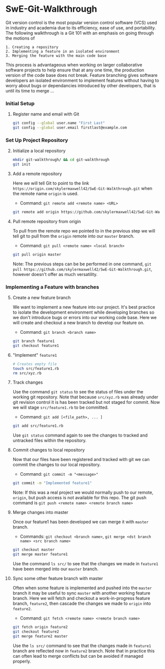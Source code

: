 # SwE-Git-Walkthrough
Git version control is the most popular version control software (VCS) used in industry and academia due to its efficiency, ease of use, and portability. The following walkthrough is a Git 101 with an emphasis on going through the motions of

    1. Creating a repository
    2. Implementing a feature in an isolated environment
    3. Merging the feature with the main code base

This process is advantageous when working on larger collaborative software projects to help ensure that at any one time, the production version of the code base does not break. Feature branching gives software developers an isolated environment to implement features without having to worry about bugs or dependancies introduced by other developers, that is until its time to merge ...

### Initial Setup

1. Register name and email with Git

    ```bash
    git config --global user.name "First Last"
    git config --global user.email firstlast@example.com
    ```
### Set Up Project Repository

2. Initialize a local repository

    ```bash
    mkdir git-walkthrough/ && cd git-walkthrough
    git init
    ```

3. Add a remote repository

    Here we will tell Git to point to the link `https://origin.com/skylermaxwell42/SwE-Git-Walkthrough.git` when the remote name `origin` is used.

    - Command: `git remote add <remote name> <URL>`

    ```bash
    git remote add origin https://github.com/skylermaxwell42/SwE-Git-Walkthrough.git
    ```

4. Pull remote repository from origin

    To pull from the remote repo we pointed to in the previous step we will tell git to pull from the `origin` remote into our `master` branch.

    - Command: `git pull <remote name> <local branch>`

    ```bash
    git pull origin master
    ```

    Note: The previous steps can be be performed in one command, `git pull https://github.com/skylermaxwell42/SwE-Git-Walkthrough.git`, however doesn't offer as much versatility.


### Implementing a Feature with branches

5. Create a new feature branch

    We want to implement a new feature into our project. It's best practice to isolate the development environment while developing branches so we don't introduce bugs or errors into our working code base. Here we will create and checkout a new branch to develop our feature on.

    - Command: `git branch <branch name>`

    ```bash
    git branch feature1
    git checkout feature1
    ```

6. "Implement" `feature1`

    ```bash
    # Creates empty file
    touch src/feature1.rb
    rm src/xyz.rb
    ```

7. Track changes

    Use the command `git status` to see the status of files under the working git repository. Note that because `src/xyz.rb` was already under git revision control it is has been tracked but not staged for commit. Now we will stage `src/feature1.rb` to be committed.

    - Command: `git add [<file_path>, ... ]`

    ```bash
    git add src/feature1.rb
    ```

    Use `git status` command again to see the changes to tracked and untracked files within the repository.

8. Commit changes to local repository

    Now that our files have been registered and tracked with git we can commit the changes to our local repository.

    - Command: `git commit -m "<message>"`

    ```bash
    git commit -m "Implemented feature1"
    ```

    Note: If this was a real project we would normally push to our remote, `origin`, but push access is not available for this repo. The git push command is `git push <remote name> <remote branch name>`


9. Merge changes into master

    Once our feature1 has been developed we can merge it with `master` branch.

    - Commands: `git checkout <branch name>`, `git merge <dst branch name> <src branch name>`

    ```bash
    git checkout master
    git merge master feature1
    ```

    Use the command `ls src/` to see that the changes we made in `feature1` have been merged into our `master` branch.

10. Sync some other feature branch with master

    Often when some feature is implemented and pushed into the `master` branch it may be useful to sync `master` with another working feature branch. Here we will fetch and checkout a work-in-progress feature branch, `feature2`, then cascade the changes we made to `origin` into `feature2`.

    - Command: `git fetch <remote name> <remote branch name>`

    ```bash
    git fetch origin feature2
    git checkout feature2
    git merge feature2 master
    ```

    Use the `ls src/` command to see that the changes made in `feature1` branch are reflected now in `feature2` branch. Note that in practice this can often lead to merge conflicts but can be avoided if managed properly.
